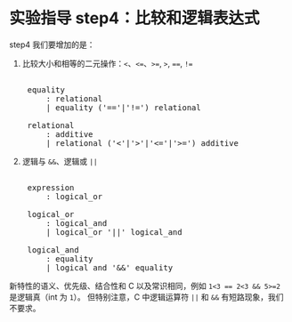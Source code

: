 # 实验指导 step4：比较和逻辑表达式
step4 我们要增加的是：

1. 比较大小和相等的二元操作：`<`、`<=`、`>=`, `>`, `==`, `!=`
    <pre id='vimCodeElement'><code></code><div class="changed">
    <span class="SpecRuleStart">equality</span>
    <span class="SpecRuleIndicator">    :</span> <span class="SpecRule">relational</span>
    <span class="SpecRuleIndicator">    |</span> <span class="SpecRule">equality</span> <span class="SpecOperator">(</span><span class="SpecToken">'=='</span><span class="SpecOperator">|</span><span class="SpecToken">'!='</span><span class="SpecOperator">)</span> <span class="SpecRule">relational</span>

    <span class="SpecRuleStart">relational</span>
    <span class="SpecRuleIndicator">    :</span> <span class="SpecRule">additive</span>
    <span class="SpecRuleIndicator">    |</span> <span class="SpecRule">relational</span> <span class="SpecOperator">(</span><span class="SpecToken">'&lt;'</span><span class="SpecOperator">|</span><span class="SpecToken">'&gt;'</span><span class="SpecOperator">|</span><span class="SpecToken">'&lt;='</span><span class="SpecOperator">|</span><span class="SpecToken">'&gt;='</span><span class="SpecOperator">)</span> <span class="SpecRule">additive</span></div></pre>

2. 逻辑与 `&&`、逻辑或 `||`
    <pre id='vimCodeElement'><code></code><div class="changed">
    <span class="SpecRuleStart">expression</span>
    <span class="SpecRuleIndicator">    :</span> <span class="SpecRule">logical_or</span>

    <span class="SpecRuleStart">logical_or</span>
    <span class="SpecRuleIndicator">    :</span> <span class="SpecRule">logical_and</span>
    <span class="SpecRuleIndicator">    |</span> <span class="SpecRule">logical_or</span> <span class="SpecToken">'||'</span> <span class="SpecRule">logical_and</span>

    <span class="SpecRuleStart">logical_and</span>
    <span class="SpecRuleIndicator">    :</span> <span class="SpecRule">equality</span>
    <span class="SpecRuleIndicator">    |</span> <span class="SpecRule">logical_and</span> <span class="SpecToken">'&amp;&amp;'</span> <span class="SpecRule">equality</span></div></pre>

新特性的语义、优先级、结合性和 C 以及常识相同，例如 `1<3 == 2<3 && 5>=2` 是逻辑真（int 为 `1`）。
但特别注意，C 中逻辑运算符 `||` 和 `&&` 有短路现象，我们不要求。
